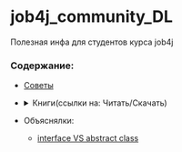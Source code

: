 # job4j_community_DL

Полезная инфа для студентов курса job4j

### Содержание:

* [Советы](советы.md)
*
  <details>
  <summary>Книги(ссылки на: Читать/Скачать)</summary>
  
  - [Demo inner link](Demo inner link)
  </details>

* Объяснялки:
  - [interface VS abstract class](explanations/interface_vs_abstract_class.md)

